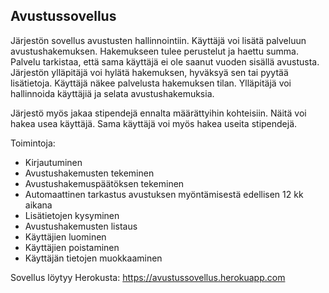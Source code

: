 ## Avustussovellus

Järjestön sovellus avustusten hallinnointiin. Käyttäjä voi lisätä palveluun avustushakemuksen. Hakemukseen tulee perustelut ja haettu summa. Palvelu tarkistaa, että sama käyttäjä ei ole saanut vuoden sisällä avustusta. Järjestön ylläpitäjä voi hylätä hakemuksen, hyväksyä sen tai pyytää lisätietoja. Käyttäjä näkee palvelusta hakemuksen tilan. Ylläpitäjä voi hallinnoida käyttäjiä ja selata avustushakemuksia.

Järjestö myös jakaa stipendejä ennalta määrättyihin kohteisiin. Näitä voi hakea usea käyttäjä. Sama käyttäjä voi myös hakea useita stipendejä.

Toimintoja:

* Kirjautuminen
* Avustushakemusten tekeminen
* Avustushakemuspäätöksen tekeminen
* Automaattinen tarkastus avustuksen myöntämisestä edellisen 12 kk aikana
* Lisätietojen kysyminen
* Avustushakemusten listaus
* Käyttäjien luominen
* Käyttäjien poistaminen
* Käyttäjän tietojen muokkaaminen


Sovellus löytyy Herokusta: https://avustussovellus.herokuapp.com
